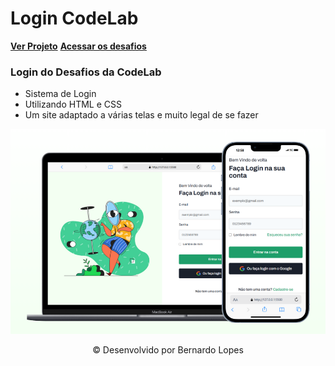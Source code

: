 <h1>Login CodeLab</h1>

<div>
    <b><a href="https://login-codelab.netlify.app/">Ver Projeto</a></b>
    <b><a href="https://www.figma.com/design/Yb9IBH56g7T1hdIyZ3BMNO/Desafios---CodeLab?node-id=624-2&node-type=canvas&t=AV4NjXKfsY715KaE-0">Acessar os desafios</a></b>
<div>

<h3>Login do Desafios da CodeLab</h3>

<ul>
<li>Sistema de Login</li>
<li>Utilizando HTML e CSS</li>
<li>Um site adaptado a várias telas e muito legal de se fazer</li>
</ul>

<div style="text-align:center;">
<img src="img/mockup.png" alt="Foto do Projeto">
</div>

<div style="text-align:center;">
<p>&copy; Desenvolvido por Bernardo Lopes</p>
</div>

